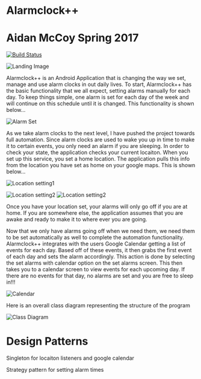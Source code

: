 # Alarmclock++
# Aidan McCoy Spring 2017

[![Build Status](https://travis-ci.org/cpe305Spring17/spring2017-project-amccoy.svg?branch=master)](https://travis-ci.org/cpe305Spring17/spring2017-project-amccoy)

![Landing Image](https://github.com/cpe305Spring17/spring2017-project-amccoy/blob/master/Screenshot%20from%202017-06-02%2014-29-43.png)

Alarmclock++ is an Android Application that is changing the way we set, manage and use alarm clocks in out daily lives. To start, Alarmclock++ has the basic functionality that we all expect, setting alarms manually for each day. To keep things simple, one alarm is set for each day of the week and will continue on this schedule until it is changed. This functionality is shown below...

![Alarm Set](https://github.com/cpe305Spring17/spring2017-project-amccoy/blob/master/Screenshot%20from%202017-06-02%2014-29-58.png)

As we take alarm clocks to the next level, I have pushed the project towards full automation. Since alarm clocks are used to wake you up in time to make it to certain events, you only need an alarm if you are sleeping. In order to check your state, the application checks your current locaiton. When you set up this service, you set a home location. The application pulls this info from the location you have set as home on your google maps. This is shown below...

![Location setting1](https://github.com/cpe305Spring17/spring2017-project-amccoy/blob/master/SetLocation.png)

![Location setting2](https://github.com/cpe305Spring17/spring2017-project-amccoy/blob/master/LocationSet.png)
![Location setting2](https://github.com/cpe305Spring17/spring2017-project-amccoy/blob/master/Emulator.png)


Once you have your location set, your alarms will only go off if you are at home. If you are somewhere else, the application assumes that you are awake and ready to make it to where ever you are going.

Now that we only have alarms going off when we need them, we need them to be set automatically as well to complete the automation functionality. Alarmclock++ integrates with the users Google Calendar getting a list of events for each day. Based off of these events, it then grabs the first event of each day and sets the alarm accordingly. This action is done by selecting the set alarms with calendar option on the set alarms screen. This then takes you to a calendar screen to view events for each upcoming day. If there are no events for that day, no alarms are set and you are free to sleep in!!!

![Calendar](https://github.com/cpe305Spring17/spring2017-project-amccoy/blob/master/Screenshot%20from%202017-06-02%2014-30-07.png)


Here is an overall class diagram representing the structure of the program

![Class Diagram](https://github.com/cpe305Spring17/spring2017-project-amccoy/blob/master/Alarmclock%2B%2B%20Class%20diagram.png)

# Design Patterns

Singleton for locaiton listeners and google calendar

Strategy pattern for setting alarm times
